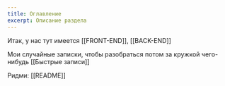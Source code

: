```yaml
---
title: Оглавление
excerpt: Описание раздела
---
```

Итак, у нас тут имеется [[FRONT-END]], [[BACK-END]]

Мои случайные записки, чтобы разобраться потом за кружкой чего-нибудь [[Быстрые записи]]

Ридми: [[README]]